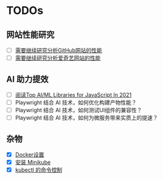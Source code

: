 # TODOs

## 网站性能研究

* [ ] [需要继续研究分析GitHub网站的性能](./web-site-analysis/GitHub.md)
* [ ] [需要继续研究分析爱奇艺网站的性能](./web-site-analysis/iqiyi.md)

## AI 助力提效

* [ ] [阅读Top AI/ML Libraries for JavaScript In 2021](https://medium.com/codex/top-ai-ml-libraries-for-javascript-in-2021-1aa105fa6fbe)
* [ ] Playwright 结合 AI 技术，如何优化构建产物性能？
* [ ] Playwright 结合 AI 技术，如何测试UI组件的兼容性？
* [ ] Playwright 结合 AI 技术，如何为微服务带来实质上的提速？

## 杂物

* [x] [Docker设置](https://www.cnblogs.com/TurboWay/p/12923814.html)
* [x] [安装 Minikube](https://kubernetes.io/zh/docs/tutorials/hello-minikube/)
* [x] [kubectl 的命令控制](https://kubernetes.io/zh/docs/reference/kubectl/kubectl/)